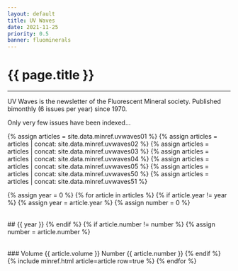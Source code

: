 ```yaml
---
layout: default
title: UV Waves
date: 2021-11-25
priority: 0.5
banner: fluominerals
---
```


{{ page.title }}
=====
---

UV Waves is the newsletter of the Fluorescent Mineral society. Published
bimonthly (6 issues per year) since 1970.

Only very few issues have been indexed...

{% assign articles = site.data.minref.uvwaves01 %}
{% assign articles = articles | concat: site.data.minref.uvwaves02 %}
{% assign articles = articles | concat: site.data.minref.uvwaves03 %}
{% assign articles = articles | concat: site.data.minref.uvwaves04 %}
{% assign articles = articles | concat: site.data.minref.uvwaves05 %}
{% assign articles = articles | concat: site.data.minref.uvwaves50 %}
{% assign articles = articles | concat: site.data.minref.uvwaves51 %}

<table>
{% assign year = 0 %}
{% for article in articles %}
{% if article.year != year %}
{% assign year = article.year %}
{% assign number = 0 %}
</table>
## {{ year }}
<table>
{% endif %}
{% if article.number != number %}
{% assign number = article.number %}
</table>
### Volume {{ article.volume }} Number {{ article.number }}
<table>
{% endif %}
  {% include minref.html article=article row=true %}
{% endfor %}
</table>
<br>

